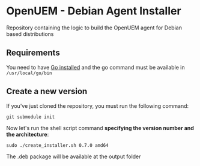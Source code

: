 # OpenUEM - Debian Agent Installer

Repository containing the logic to build the OpenUEM agent for Debian based distributions

## Requirements

You need to have [Go installed](https://go.dev/doc/install) and the go command must be available in `/usr/local/go/bin`

## Create a new version

If you've just cloned the repository, you must run the following command:

```
git submodule init
```

Now let's run the shell script command **specifying the version number and the architecture**:

```
sudo ./create_installer.sh 0.7.0 amd64
```

The .deb package will be available at the output folder
